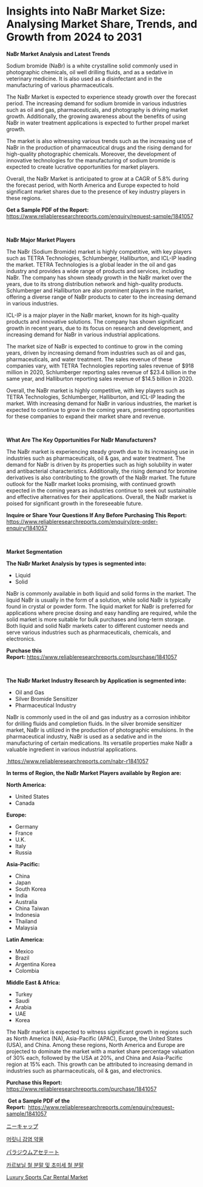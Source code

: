 <p><h1>Insights into NaBr Market Size: Analysing Market Share, Trends, and Growth from 2024 to 2031</h1></p><p><strong>NaBr Market Analysis and Latest Trends</strong></p>
<p><p>Sodium bromide (NaBr) is a white crystalline solid commonly used in photographic chemicals, oil well drilling fluids, and as a sedative in veterinary medicine. It is also used as a disinfectant and in the manufacturing of various pharmaceuticals.</p><p>The NaBr Market is expected to experience steady growth over the forecast period. The increasing demand for sodium bromide in various industries such as oil and gas, pharmaceuticals, and photography is driving market growth. Additionally, the growing awareness about the benefits of using NaBr in water treatment applications is expected to further propel market growth.</p><p>The market is also witnessing various trends such as the increasing use of NaBr in the production of pharmaceutical drugs and the rising demand for high-quality photographic chemicals. Moreover, the development of innovative technologies for the manufacturing of sodium bromide is expected to create lucrative opportunities for market players.</p><p>Overall, the NaBr Market is anticipated to grow at a CAGR of 5.8% during the forecast period, with North America and Europe expected to hold significant market shares due to the presence of key industry players in these regions.</p></p>
<p><strong>Get a Sample PDF of the Report:&nbsp;</strong> <a href="https://www.reliableresearchreports.com/enquiry/request-sample/1841057">https://www.reliableresearchreports.com/enquiry/request-sample/1841057</a></p>
<p>&nbsp;</p>
<p><strong>NaBr Major Market Players</strong></p>
<p><p>The NaBr (Sodium Bromide) market is highly competitive, with key players such as TETRA Technologies, Schlumberger, Halliburton, and ICL-IP leading the market. TETRA Technologies is a global leader in the oil and gas industry and provides a wide range of products and services, including NaBr. The company has shown steady growth in the NaBr market over the years, due to its strong distribution network and high-quality products. Schlumberger and Halliburton are also prominent players in the market, offering a diverse range of NaBr products to cater to the increasing demand in various industries.</p><p>ICL-IP is a major player in the NaBr market, known for its high-quality products and innovative solutions. The company has shown significant growth in recent years, due to its focus on research and development, and increasing demand for NaBr in various industrial applications.</p><p>The market size of NaBr is expected to continue to grow in the coming years, driven by increasing demand from industries such as oil and gas, pharmaceuticals, and water treatment. The sales revenue of these companies vary, with TETRA Technologies reporting sales revenue of $918 million in 2020, Schlumberger reporting sales revenue of $23.4 billion in the same year, and Halliburton reporting sales revenue of $14.5 billion in 2020.</p><p>Overall, the NaBr market is highly competitive, with key players such as TETRA Technologies, Schlumberger, Halliburton, and ICL-IP leading the market. With increasing demand for NaBr in various industries, the market is expected to continue to grow in the coming years, presenting opportunities for these companies to expand their market share and revenue.</p></p>
<p>&nbsp;</p>
<p><strong>What Are The Key Opportunities For NaBr Manufacturers?</strong></p>
<p><p>The NaBr market is experiencing steady growth due to its increasing use in industries such as pharmaceuticals, oil & gas, and water treatment. The demand for NaBr is driven by its properties such as high solubility in water and antibacterial characteristics. Additionally, the rising demand for bromine derivatives is also contributing to the growth of the NaBr market. The future outlook for the NaBr market looks promising, with continued growth expected in the coming years as industries continue to seek out sustainable and effective alternatives for their applications. Overall, the NaBr market is poised for significant growth in the foreseeable future.</p></p>
<p><strong>Inquire or Share Your Questions If Any Before Purchasing This Report:</strong> <a href="https://www.reliableresearchreports.com/enquiry/pre-order-enquiry/1841057">https://www.reliableresearchreports.com/enquiry/pre-order-enquiry/1841057</a></p>
<p>&nbsp;</p>
<p><strong>Market Segmentation</strong></p>
<p><strong>The NaBr Market Analysis by types is segmented into:</strong></p>
<p><ul><li>Liquid</li><li>Solid</li></ul></p>
<p><p>NaBr is commonly available in both liquid and solid forms in the market. The liquid NaBr is usually in the form of a solution, while solid NaBr is typically found in crystal or powder form. The liquid market for NaBr is preferred for applications where precise dosing and easy handling are required, while the solid market is more suitable for bulk purchases and long-term storage. Both liquid and solid NaBr markets cater to different customer needs and serve various industries such as pharmaceuticals, chemicals, and electronics.</p></p>
<p><strong>Purchase this Report:&nbsp;</strong><a href="https://www.reliableresearchreports.com/purchase/1841057">https://www.reliableresearchreports.com/purchase/1841057</a></p>
<p>&nbsp;</p>
<p><strong>The NaBr Market Industry Research by Application is segmented into:</strong></p>
<p><ul><li>Oil and Gas</li><li>Silver Bromide Sensitizer</li><li>Pharmaceutical Industry</li></ul></p>
<p><p>NaBr is commonly used in the oil and gas industry as a corrosion inhibitor for drilling fluids and completion fluids. In the silver bromide sensitizer market, NaBr is utilized in the production of photographic emulsions. In the pharmaceutical industry, NaBr is used as a sedative and in the manufacturing of certain medications. Its versatile properties make NaBr a valuable ingredient in various industrial applications.</p></p>
<p><a href="https://www.reliableresearchreports.com/nabr-r1841057">&nbsp;https://www.reliableresearchreports.com/nabr-r1841057</a></p>
<p><strong>In terms of Region, the NaBr Market Players available by Region are:</strong></p>
<p>
    <p> <strong> North America: </strong>
        <ul>
            <li>United States</li>
            <li>Canada</li>
        </ul>
        </p> 
    <p> <strong> Europe: </strong>
        <ul>
            <li>Germany</li>
            <li>France</li>
            <li>U.K.</li>
            <li>Italy</li>
            <li>Russia</li>
        </ul>
        </p> 
    <p> <strong> Asia-Pacific: </strong>
        <ul>
            <li>China</li>
            <li>Japan</li>
            <li>South Korea</li>
            <li>India</li>
            <li>Australia</li>
            <li>China Taiwan</li>
            <li>Indonesia</li>
            <li>Thailand</li>
            <li>Malaysia</li>
        </ul>
        </p> 
    <p> <strong> Latin America: </strong>
        <ul>
            <li>Mexico</li>
            <li>Brazil</li>
            <li>Argentina Korea</li>
            <li>Colombia</li>
        </ul>
        </p> 
    <p> <strong> Middle East & Africa: </strong>
        <ul>
            <li>Turkey</li>
            <li>Saudi</li>
            <li>Arabia</li>
            <li>UAE</li>
            <li>Korea</li>
        </ul>
    </p>
    </p>
<p><p>The NaBr market is expected to witness significant growth in regions such as North America (NA), Asia-Pacific (APAC), Europe, the United States (USA), and China. Among these regions, North America and Europe are projected to dominate the market with a market share percentage valuation of 30% each, followed by the USA at 20%, and China and Asia-Pacific region at 15% each. This growth can be attributed to increasing demand in industries such as pharmaceuticals, oil & gas, and electronics.</p></p>
<p><strong>Purchase this Report: </strong><a href="https://www.reliableresearchreports.com/purchase/1841057">https://www.reliableresearchreports.com/purchase/1841057</a></p>
<p>&nbsp;<strong>Get a Sample PDF of the Report:&nbsp;&nbsp;</strong><a href="https://www.reliableresearchreports.com/enquiry/request-sample/1841057">https://www.reliableresearchreports.com/enquiry/request-sample/1841057</a></p>
<p><strong></strong></p>
<p><p><a href="https://medium.com/@jonathandavies84/%E8%86%9D%E9%96%A2%E7%AF%80%E5%B8%82%E5%A0%B4%E8%A6%8F%E6%A8%A1%E3%81%8A%E3%82%88%E3%81%B3%E5%B8%82%E5%A0%B4%E5%8B%95%E5%90%91-%E5%AE%8C%E5%85%A8%E3%81%AA%E7%94%A3%E6%A5%AD%E6%A6%82%E8%A6%81-2024%E5%B9%B4%E3%81%8B%E3%82%892031%E5%B9%B4-c3cabac2270b">ニーキャップ</a></p><p><a href="https://github.com/lkwggful07722/Market-Research-Report-List-2/blob/main/3389776129811.md">머릿니 감염 약물</a></p><p><a href="https://medium.com/@davidppaulsen4320/%E3%83%91%E3%83%A9%E3%82%B8%E3%82%A6%E3%83%A0%E3%82%A2%E3%82%BB%E3%83%86%E3%83%BC%E3%83%88%E3%81%AE%E5%B8%82%E5%A0%B4%E5%8B%95%E5%90%91%E3%81%A8%E5%B8%82%E5%A0%B4%E5%88%86%E6%9E%90%E3%81%AF-2024%E5%B9%B4%E3%81%8B%E3%82%892031%E5%B9%B4%E3%81%BE%E3%81%A7%E3%81%AE%E6%9C%9F%E9%96%93%E3%81%AB%E4%BA%88%E6%B8%AC%E3%81%95%E3%82%8C%E3%81%A6%E3%81%84%E3%81%BE%E3%81%99-f7bb588b447f">パラジウムアセテート</a></p><p><a href="https://github.com/ZacharyScthmitt4465/Market-Research-Report-List-2/blob/main/8219960129812.md">카르보닐 철 분말 및 초미세 철 분말</a></p><p><a href="https://github.com/emnqcawl19/Market-Research-Report-List-1/blob/main/luxury-sports-car-rental-market.md">Luxury Sports Car Rental Market</a></p></p>